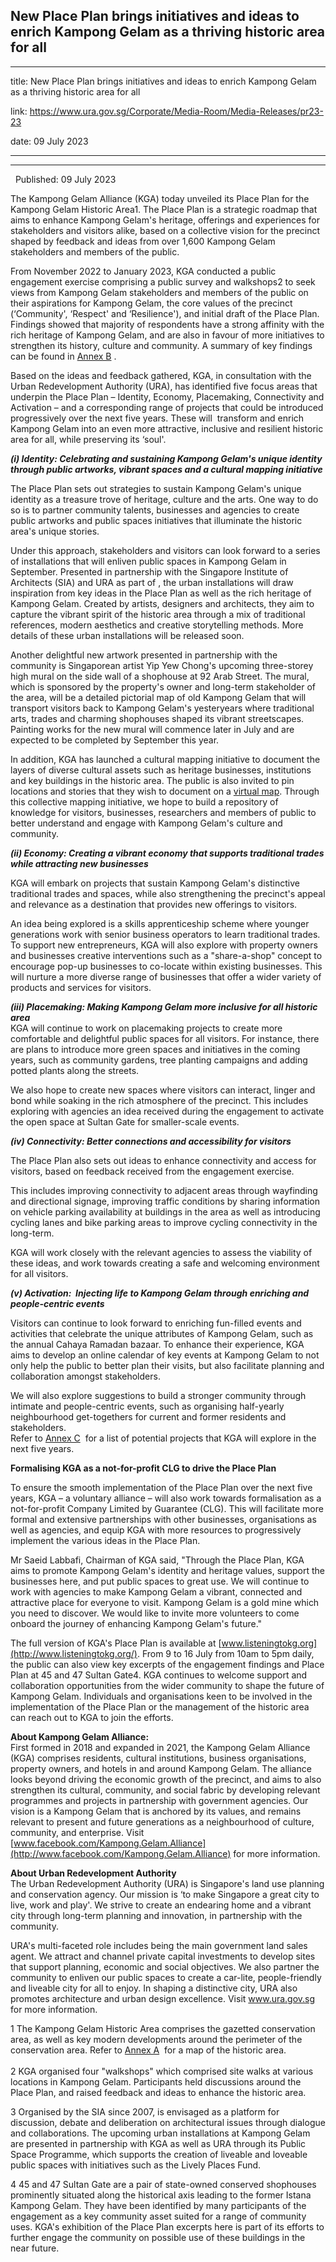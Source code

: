 ## New Place Plan brings initiatives and ideas to enrich Kampong Gelam as a thriving historic area for all
---
title: New Place Plan brings initiatives and ideas to enrich Kampong Gelam as a thriving historic area for all

link: https://www.ura.gov.sg/Corporate/Media-Room/Media-Releases/pr23-23

date: 09 July 2023

---

-------------------------------------------------------------------------------------------------------

  Published: 09 July 2023

The Kampong Gelam Alliance (KGA) today unveiled its Place Plan for the Kampong Gelam Historic Area1. The Place Plan is a strategic roadmap that aims to enhance Kampong Gelam's heritage, offerings and experiences for stakeholders and visitors alike, based on a collective vision for the precinct shaped by feedback and ideas from over 1,600 Kampong Gelam stakeholders and members of the public.   
  
From November 2022 to January 2023, KGA conducted a public engagement exercise comprising a public survey and walkshops2 to seek views from Kampong Gelam stakeholders and members of the public on their aspirations for Kampong Gelam, the core values of the precinct (‘Community', ‘Respect' and ‘Resilience'), and initial draft of the Place Plan. Findings showed that majority of respondents have a strong affinity with the rich heritage of Kampong Gelam, and are also in favour of more initiatives to strengthen its history, culture and community. A summary of key findings can be found in [Annex B](https://www.ura.gov.sg/-/media/Corporate/Media-Room/2023/Jul/pr23-23b.pdf) .  
  
Based on the ideas and feedback gathered, KGA, in consultation with the Urban Redevelopment Authority (URA), has identified five focus areas that underpin the Place Plan – Identity, Economy, Placemaking, Connectivity and Activation – and a corresponding range of projects that could be introduced progressively over the next five years. These will  transform and enrich Kampong Gelam into an even more attractive, inclusive and resilient historic area for all, while preserving its ‘soul'.   
  
**_(i) Identity: Celebrating and sustaining Kampong Gelam's unique identity through public artworks, vibrant spaces and a cultural mapping initiative_**   
  
The Place Plan sets out strategies to sustain Kampong Gelam's unique identity as a treasure trove of heritage, culture and the arts. One way to do so is to partner community talents, businesses and agencies to create public artworks and public spaces initiatives that illuminate the historic area's unique stories.    
  
Under this approach, stakeholders and visitors can look forward to a series of installations that will enliven public spaces in Kampong Gelam in September. Presented in partnership with the Singapore Institute of Architects (SIA) and URA as part of , the urban installations will draw inspiration from key ideas in the Place Plan as well as the rich heritage of Kampong Gelam. Created by artists, designers and architects, they aim to capture the vibrant spirit of the historic area through a mix of traditional references, modern aesthetics and creative storytelling methods. More details of these urban installations will be released soon.   
  
Another delightful new artwork presented in partnership with the community is Singaporean artist Yip Yew Chong's upcoming three-storey high mural on the side wall of a shophouse at 92 Arab Street. The mural, which is sponsored by the property's owner and long-term stakeholder of the area, will be a detailed pictorial map of old Kampong Gelam that will transport visitors back to Kampong Gelam's yesteryears where traditional arts, trades and charming shophouses shaped its vibrant streetscapes. Painting works for the new mural will commence later in July and are expected to be completed by September this year.   
  
In addition, KGA has launched a cultural mapping initiative to document the layers of diverse cultural assets such as heritage businesses, institutions and key buildings in the historic area. The public is also invited to pin locations and stories that they wish to document on a [virtual map](https://storymaps.arcgis.com/stories/7c65b9a781764c8382316ddc6022f8f8). Through this collective mapping initiative, we hope to build a repository of knowledge for visitors, businesses, researchers and members of public to better understand and engage with Kampong Gelam's culture and community.   
  
**_(ii) Economy: Creating a vibrant economy that supports traditional trades while attracting new businesses_**   
  
KGA will embark on projects that sustain Kampong Gelam's distinctive traditional trades and spaces, while also strengthening the precinct's appeal and relevance as a destination that provides new offerings to visitors.   
  
An idea being explored is a skills apprenticeship scheme where younger generations work with senior business operators to learn traditional trades. To support new entrepreneurs, KGA will also explore with property owners and businesses creative interventions such as a "share-a-shop" concept to encourage pop-up businesses to co-locate within existing businesses. This will nurture a more diverse range of businesses that offer a wider variety of products and services for visitors.       
  
**_(iii) Placemaking: Making Kampong Gelam more inclusive for all historic area_**   
KGA will continue to work on placemaking projects to create more comfortable and delightful public spaces for all visitors. For instance, there are plans to introduce more green spaces and initiatives in the coming years, such as community gardens, tree planting campaigns and adding potted plants along the streets.   
  
We also hope to create new spaces where visitors can interact, linger and bond while soaking in the rich atmosphere of the precinct. This includes exploring with agencies an idea received during the engagement to activate the open space at Sultan Gate for smaller-scale events.   
  
**_(iv) Connectivity: Better connections and accessibility for visitors_**   
  
The Place Plan also sets out ideas to enhance connectivity and access for visitors, based on feedback received from the engagement exercise.   
  
This includes improving connectivity to adjacent areas through wayfinding and directional signage, improving traffic conditions by sharing information on vehicle parking availability at buildings in the area as well as introducing cycling lanes and bike parking areas to improve cycling connectivity in the long-term.  
  
KGA will work closely with the relevant agencies to assess the viability of these ideas, and work towards creating a safe and welcoming environment for all visitors.   
  
**_(v) Activation:  Injecting life to Kampong Gelam through enriching and people-centric events_**    
  
Visitors can continue to look forward to enriching fun-filled events and activities that celebrate the unique attributes of Kampong Gelam, such as the annual Cahaya Ramadan bazaar. To enhance their experience, KGA aims to develop an online calendar of key events at Kampong Gelam to not only help the public to better plan their visits, but also facilitate planning and collaboration amongst stakeholders.    
  
We will also explore suggestions to build a stronger community through intimate and people-centric events, such as organising half-yearly neighbourhood get-togethers for current and former residents and stakeholders.   
Refer to [Annex C](https://www.ura.gov.sg/-/media/Corporate/Media-Room/2023/Jul/pr23-23c.pdf)  for a list of potential projects that KGA will explore in the next five years.  
  
**Formalising KGA as a not-for-profit CLG to drive the Place Plan**  
  
To ensure the smooth implementation of the Place Plan over the next five years, KGA – a voluntary alliance – will also work towards formalisation as a not-for-profit Company Limited by Guarantee (CLG). This will facilitate more formal and extensive partnerships with other businesses, organisations as well as agencies, and equip KGA with more resources to progressively implement the various ideas in the Place Plan.   
  
Mr Saeid Labbafi, Chairman of KGA said, "Through the Place Plan, KGA aims to promote Kampong Gelam's identity and heritage values, support the businesses here, and put public spaces to great use. We will continue to work with agencies to make Kampong Gelam a vibrant, connected and attractive place for everyone to visit. Kampong Gelam is a gold mine which you need to discover. We would like to invite more volunteers to come onboard the journey of enhancing Kampong Gelam's future."  
  
The full version of KGA's Place Plan is available at [www.listeningtokg.org](http://www.listeningtokg.org/). From 9 to 16 July from 10am to 5pm daily, the public can also view key excerpts of the engagement findings and Place Plan at 45 and 47 Sultan Gate4. KGA continues to welcome support and collaboration opportunities from the wider community to shape the future of Kampong Gelam. Individuals and organisations keen to be involved in the implementation of the Place Plan or the management of the historic area can reach out to KGA to join the efforts.  
  
**About Kampong Gelam Alliance:**   
First formed in 2018 and expanded in 2021, the Kampong Gelam Alliance (KGA) comprises residents, cultural institutions, business organisations, property owners, and hotels in and around Kampong Gelam. The alliance looks beyond driving the economic growth of the precinct, and aims to also strengthen its cultural, community, and social fabric by developing relevant programmes and projects in partnership with government agencies. Our vision is a Kampong Gelam that is anchored by its values, and remains relevant to present and future generations as a neighbourhood of culture, community, and enterprise. Visit [www.facebook.com/Kampong.Gelam.Alliance](http://www.facebook.com/Kampong.Gelam.Alliance) for more information.   
  
**About Urban Redevelopment Authority**   
The Urban Redevelopment Authority (URA) is Singapore's land use planning and conservation agency. Our mission is ‘to make Singapore a great city to live, work and play'. We strive to create an endearing home and a vibrant city through long-term planning and innovation, in partnership with the community.   
  
URA's multi-faceted role includes being the main government land sales agent. We attract and channel private capital investments to develop sites that support planning, economic and social objectives. We also partner the community to enliven our public spaces to create a car-lite, people-friendly and liveable city for all to enjoy. In shaping a distinctive city, URA also promotes architecture and urban design excellence. Visit www.ura.gov.sg for more information.



1 The Kampong Gelam Historic Area comprises the gazetted conservation area, as well as key modern developments around the perimeter of the conservation area. Refer to [Annex A](https://www.ura.gov.sg/-/media/Corporate/Media-Room/2023/Jul/pr23-23a.pdf)  for a map of the historic area.    
   
2 KGA organised four "walkshops" which comprised site walks at various locations in Kampong Gelam. Participants held discussions around the Place Plan, and raised feedback and ideas to enhance the historic area.  
  
3 Organised by the SIA since 2007,  is envisaged as a platform for discussion, debate and deliberation on architectural issues through dialogue and collaborations. The upcoming urban installations at Kampong Gelam are presented in partnership with KGA as well as URA through its Public Space Programme, which supports the creation of liveable and loveable public spaces with initiatives such as the Lively Places Fund.  
  
4 45 and 47 Sultan Gate are a pair of state-owned conserved shophouses prominently situated along the historical axis leading to the former Istana Kampong Gelam. They have been identified by many participants of the engagement as a key community asset suited for a range of community uses. KGA's exhibition of the Place Plan excerpts here is part of its efforts to further engage the community on possible use of these buildings in the near future.